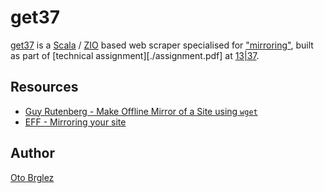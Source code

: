 # get37

[get37] is a [Scala] / [ZIO] based web scraper specialised
for ["mirroring"](https://www.eff.org/keeping-your-site-alive/mirroring-your-site), built as part
of [technical assignment][./assignment.pdf] at [13|37][1337].

## Resources

- [Guy Rutenberg - Make Offline Mirror of a Site using `wget`](https://www.guyrutenberg.com/2014/05/02/make-offline-mirror-of-a-site-using-wget/)
- [EFF - Mirroring your site](https://www.eff.org/keeping-your-site-alive/mirroring-your-site)

## Author

[Oto Brglez](https://github.com/otobrglez)

[scala]: https://www.scala-lang.org/

[zio]: https://zio.dev/

[get37]: https://github.com/otobrglez/get37

[1337]: https://1337.tech/
